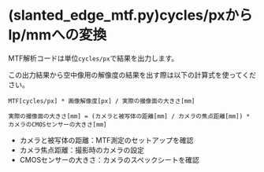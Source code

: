 # (slanted_edge_mtf.py)cycles/pxからlp/mmへの変換
MTF解析コードは単位`cycles/px`で結果を出力します。

この出力結果から空中像用の解像度の結果を出す際は以下の計算式を使ってください。

```
MTF[cycles/px] * 画像解像度[px] / 実際の撮像面の大きさ[mm]

実際の撮像面の大きさ[mm] = (カメラと被写体の距離[mm] / カメラの焦点距離[mm]) * カメラのCMOSセンサーの大きさ[mm]
```
- カメラと被写体の距離：MTF測定のセットアップを確認
- カメラ焦点距離：撮影時のカメラの設定
- CMOSセンサーの大きさ：カメラのスペックシートを確認